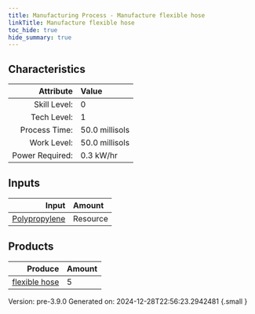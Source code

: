 ```yaml
---
title: Manufacturing Process - Manufacture flexible hose
linkTitle: Manufacture flexible hose
toc_hide: true
hide_summary: true
---
```



## Characteristics

| Attribute      | Value |
|--------:|:------|
|Skill Level:|0|
|Tech Level:|1|
|Process Time:|50.0 millisols|
|Work Level:|50.0 millisols|
|Power Required:|0.3 kW/hr|

## Inputs

| Input      | Amount |
|--------:|:------|
|[Polypropylene](/docs/definitions/resource/polypropylene)|Resource|0.5 kg|

## Products


| Produce      | Amount |
|--------:|:------|
|[flexible hose](/docs/definitions/part/flexible-hose)|5|


Version: pre-3.9.0 Generated on: 2024-12-28T22:56:23.2942481
{.small }

